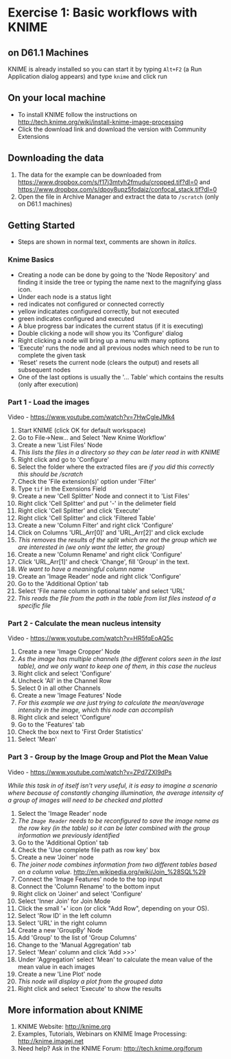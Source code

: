 # Exercise 1: Basic workflows with KNIME



## on D61.1 Machines
KNIME is already installed so you can start it by typing ```Alt+F2``` (a Run Application dialog appears) and type ```knime``` and click run 

## On your local machine
- To install KNIME follow the instructions on http://tech.knime.org/wiki/install-knime-image-processing
- Click the download link and download the version with Community Extensions

## Downloading the data
1. The data for the example can be downloaded from https://www.dropbox.com/s/f17j3mtyh2fmudu/cropped.tif?dl=0 and https://www.dropbox.com/s/dpoy8upz5fodajz/confocal_stack.tif?dl=0
2. Open the file in Archive Manager and extract the data to ```/scratch``` (only on D61.1 machines)

## Getting Started
- Steps are shown in normal text, comments are shown in _italics_.

### Knime Basics
- Creating a node can be done by going to the 'Node Repository' and finding it inside the tree or typing the name next to the magnifying glass icon. 
- Under each node is a status light
 - red indicates not configured or connected correctly
 - yellow indicatates configured correctly, but not executed
 - green indicates configured and executed
 - A blue progress bar indicates the current status (if it is executing)
- Double clicking a node will show you its 'Configure' dialog
- Right clicking a node will bring up a menu with many options
 - 'Execute' runs the node and all previous nodes which need to be run to complete the given task
 - 'Reset' resets the current node (clears the output) and resets all subsequent nodes
 - One of the last options is usually the '... Table' which contains the results (only after execution)

### Part 1 - Load the images
Video - https://www.youtube.com/watch?v=7HwCgleJMk4

1. Start KNIME (click OK for default workspace)
1. Go to File->New... and Select 'New Knime Workflow'
1. Create a new 'List Files' Node 
 1. _This lists the files in a directory so they can be later read in with KNIME_
 1. Right click and go to 'Configure'
 1. Select the folder where the extracted files are _if you did this correctly this should be /scratch_
 1. Check the 'File extension(s)' option under 'Filter'
 1. Type ```tif``` in the Exensions Field
1. Create a new 'Cell Splitter' Node and connect it to 'List Files'
 1. Right click 'Cell Splitter' and put '-' in the delimeter field
 1. Right click 'Cell Splitter' and click 'Execute'
 1. Right click 'Cell Splitter' and click 'Filtered Table'
1. Create a new 'Column Filter' and right click 'Configure'
 1. Click on Columns 'URL_Arr[0]' and 'URL_Arr[2]' and click exclude
 1. _This removes the results of the split which are not the group which we are interested in (we only want the letter, the group)_
1. Create a new 'Column Rename' and right click 'Configure'
 1. Click 'URL_Arr[1]' and check 'Change', fill 'Group' in the text.
 1. _We want to have a meaningful column name_
1. Create an 'Image Reader' node and right click 'Configure'
 1. Go to the 'Additional Option' tab 
 1. Select 'File name column in optional table' and select 'URL'
 1. _This reads the file from the path in the table from list files instead of a specific file_

### Part 2 - Calculate the mean nucleus intensity
Video - https://www.youtube.com/watch?v=HR5fqEoAQ5c

1. Create a new 'Image Cropper' Node
 1. _As the image has multiple channels (the different colors seen in the last table), and we only want to keep one of them, in this case the nucleus_
 2. Right click and select 'Configure'
 3. Uncheck 'All' in the Channel Row
 4. Select 0 in all other Channels
1. Create a new 'Image Features' Node
 1. _For this example we are just trying to calculate the mean/average intensity in the image, which this node can accomplish_
 2. Right click and select 'Configure'
 3. Go to the 'Features' tab
 4. Check the box next to 'First Order Statistics'
 5. Select 'Mean'

### Part 3 - Group by the Image Group and Plot the Mean Value
Video - https://www.youtube.com/watch?v=ZPd7ZXl9dPs

_While this task in of itself isn't very useful, it is easy to imagine a scenario where because of constantly changing illumination, the average intensity of a group of images will need to be checked and plotted_

1. Select the 'Image Reader' node
 1. _The `Image Reader` needs to be reconfigured to save the image name as the row key (in the table) so it can be later combined with the group information we previously identified_
 2. Go to the 'Additional Option' tab
 3. Check the 'Use complete file path as row key' box
1. Create a new 'Joiner' node
 1. _The joiner node combines information from two different tables based on a column value._ http://en.wikipedia.org/wiki/Join_%28SQL%29
 2. Connect the 'Image Features' node to the top input
 3. Connect the 'Column Rename' to the bottom input
 4. Right click on 'Joiner' and select 'Configure'
 5. Select 'Inner Join' for Join Mode
 6. Click the small '+' icon (or click "Add Row", depending on your OS).
 7. Select 'Row ID' in the left column
 8. Select 'URL' in the right column
1. Create a new 'GroupBy' Node
 1. Add 'Group' to the list of 'Group Columns'
 2. Change to the 'Manual Aggregation' tab
 3. Select 'Mean' column and click 'Add >>>'
 4. Under 'Aggregation' select 'Mean' to calculate the mean value of the mean value in each images
6. Create a new 'Line Plot' node
 1. _This node will display a plot from the grouped data_
 2. Right click and select 'Execute' to show the results

## More information about KNIME
1. KNIME Website: http://knime.org
2. Examples, Tutorials, Webinars on KNIME Image Processing: http://knime.imagej.net
3. Need help? Ask in the KNIME Forum: http://tech.knime.org/forum
